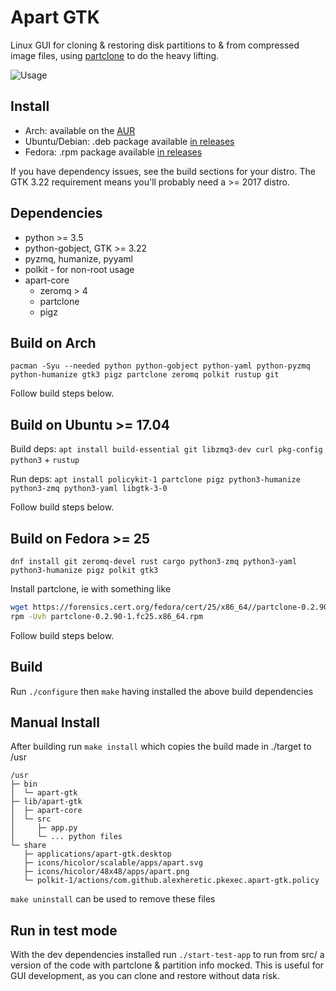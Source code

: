 Apart GTK
=========
Linux GUI for cloning & restoring disk partitions to & from compressed image files, using [partclone](http://partclone.org) to do the heavy lifting.

![Usage](https://raw.githubusercontent.com/alexheretic/apart-gtk/readme-images/apart-gtk-usage.gif?raw=true "Usage")

## Install
* Arch: available on the [AUR](https://aur.archlinux.org/packages/apart-gtk)
* Ubuntu/Debian: .deb package available [in releases](https://github.com/alexheretic/apart-gtk/releases)
* Fedora: .rpm package available [in releases](https://github.com/alexheretic/apart-gtk/releases)

If you have dependency issues, see the build sections for your distro. The GTK 3.22 requirement means you'll probably need a >= 2017 distro.

## Dependencies
* python >= 3.5
* python-gobject, GTK >= 3.22
* pyzmq, humanize, pyyaml
* polkit - for non-root usage
* apart-core
  * zeromq > 4
  * partclone
  * pigz

## Build on Arch
`pacman -Syu --needed python python-gobject python-yaml python-pyzmq python-humanize gtk3 pigz partclone zeromq polkit rustup git`

Follow build steps below.

## Build on Ubuntu >= 17.04
Build deps: `apt install build-essential git libzmq3-dev curl pkg-config python3` + `rustup`

Run deps: `apt install policykit-1 partclone pigz python3-humanize python3-zmq python3-yaml libgtk-3-0`

Follow build steps below.

## Build on Fedora >= 25
`dnf install git zeromq-devel rust cargo python3-zmq python3-yaml python3-humanize pigz polkit gtk3`

Install partclone, ie with something like
```sh
wget https://forensics.cert.org/fedora/cert/25/x86_64//partclone-0.2.90-1.fc25.x86_64.rpm
rpm -Uvh partclone-0.2.90-1.fc25.x86_64.rpm
```

Follow build steps below.

## Build
Run `./configure` then `make` having installed the above build dependencies

## Manual Install
After building run `make install` which copies the build made in ./target to /usr
```
/usr
├─ bin
│  └─ apart-gtk
├─ lib/apart-gtk
│  ├─ apart-core
│  └─ src
│     ├─ app.py
│     └─ ... python files
└─ share
   ├─ applications/apart-gtk.desktop
   ├─ icons/hicolor/scalable/apps/apart.svg
   ├─ icons/hicolor/48x48/apps/apart.png
   └─ polkit-1/actions/com.github.alexheretic.pkexec.apart-gtk.policy
```

`make uninstall` can be used to remove these files

## Run in test mode
With the dev dependencies installed run `./start-test-app` to run from src/ a version of the code with
partclone & partition info mocked. This is useful for GUI development, as you can clone and restore without data risk.
